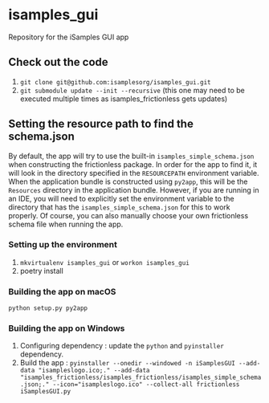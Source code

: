 # isamples_gui
Repository for the iSamples GUI app
## Check out the code
1. `git clone git@github.com:isamplesorg/isamples_gui.git`
2. `git submodule update --init --recursive` (this one may need to be executed multiple times as isamples_frictionless gets updates)
## Setting the resource path to find the schema.json
By default, the app will try to use the built-in `isamples_simple_schema.json` when constructing the frictionless
package.  In order for the app to find it, it will look in the directory specified in the `RESOURCEPATH` environment variable.  When the
application bundle is constructed using `py2app`, this will be the `Resources` directory in the application bundle.
However, if you are running in an IDE, you will need to explicitly set the environment variable to the directory that
has the `isamples_simple_schema.json` for this to work properly.  Of course, you can also manually choose your own
frictionless schema file when running the app.
### Setting up the environment
1. `mkvirtualenv isamples_gui` or `workon isamples_gui`
2. poetry install
### Building the app on macOS
`python setup.py py2app`
### Building the app on Windows
1. Configuring dependency : update the `python` and `pyinstaller` dependency.
2. Build the app :  `pyinstaller --onedir --windowed -n iSamplesGUI --add-data "isampleslogo.ico;." --add-data "isamples_frictionless/isamples_frictionless/isamples_simple_schema.json;." --icon="isampleslogo.ico" --collect-all frictionless iSamplesGUI.py`